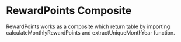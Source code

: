 # RewardPoints Composite

RewardPoints works as a composite which return table by importing calculateMonthlyRewardPoints and extractUniqueMonthYear function.

